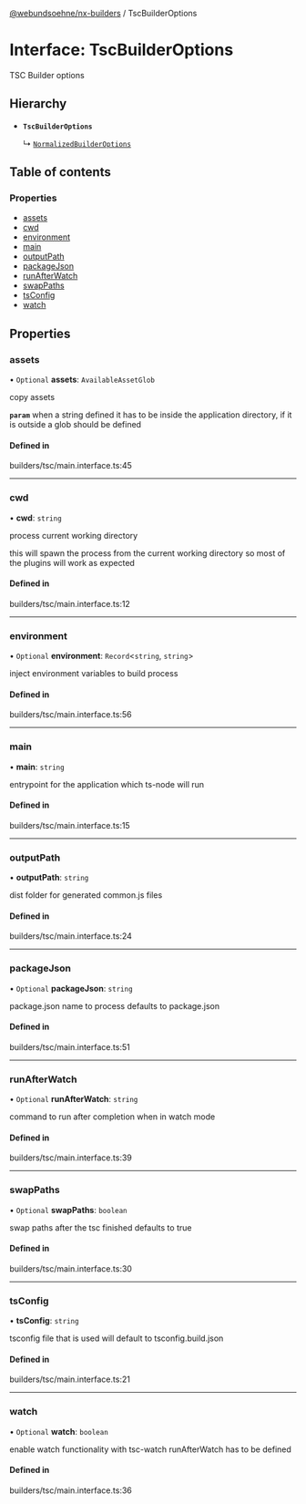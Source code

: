 [@webundsoehne/nx-builders](../README.md) / TscBuilderOptions

# Interface: TscBuilderOptions

TSC Builder options

## Hierarchy

- **`TscBuilderOptions`**

  ↳ [`NormalizedBuilderOptions`](NormalizedBuilderOptions.md)

## Table of contents

### Properties

- [assets](TscBuilderOptions.md#assets)
- [cwd](TscBuilderOptions.md#cwd)
- [environment](TscBuilderOptions.md#environment)
- [main](TscBuilderOptions.md#main)
- [outputPath](TscBuilderOptions.md#outputpath)
- [packageJson](TscBuilderOptions.md#packagejson)
- [runAfterWatch](TscBuilderOptions.md#runafterwatch)
- [swapPaths](TscBuilderOptions.md#swappaths)
- [tsConfig](TscBuilderOptions.md#tsconfig)
- [watch](TscBuilderOptions.md#watch)

## Properties

### assets

• `Optional` **assets**: `AvailableAssetGlob`

copy assets

**`param`** when a string defined it has to be inside the application directory, if it is outside a glob should be defined

#### Defined in

builders/tsc/main.interface.ts:45

---

### cwd

• **cwd**: `string`

process current working directory

this will spawn the process from the current working directory so most of the plugins will work as expected

#### Defined in

builders/tsc/main.interface.ts:12

---

### environment

• `Optional` **environment**: `Record`<`string`, `string`\>

inject environment variables to build process

#### Defined in

builders/tsc/main.interface.ts:56

---

### main

• **main**: `string`

entrypoint for the application which ts-node will run

#### Defined in

builders/tsc/main.interface.ts:15

---

### outputPath

• **outputPath**: `string`

dist folder for generated common.js files

#### Defined in

builders/tsc/main.interface.ts:24

---

### packageJson

• `Optional` **packageJson**: `string`

package.json name to process defaults to package.json

#### Defined in

builders/tsc/main.interface.ts:51

---

### runAfterWatch

• `Optional` **runAfterWatch**: `string`

command to run after completion when in watch mode

#### Defined in

builders/tsc/main.interface.ts:39

---

### swapPaths

• `Optional` **swapPaths**: `boolean`

swap paths after the tsc finished defaults to true

#### Defined in

builders/tsc/main.interface.ts:30

---

### tsConfig

• **tsConfig**: `string`

tsconfig file that is used will default to tsconfig.build.json

#### Defined in

builders/tsc/main.interface.ts:21

---

### watch

• `Optional` **watch**: `boolean`

enable watch functionality with tsc-watch runAfterWatch has to be defined

#### Defined in

builders/tsc/main.interface.ts:36
